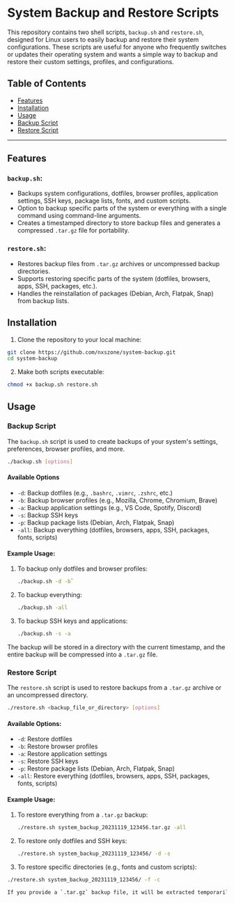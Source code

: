 # System Backup and Restore Scripts
This repository contains two shell scripts, `backup.sh` and `restore.sh`, designed for Linux users to easily backup and restore their system configurations. These scripts are useful for anyone who frequently switches or updates their operating system and wants a simple way to backup and restore their custom settings, profiles, and configurations.

## Table of Contents
- [Features](#features)
- [Installation](#installation)
- [Usage](#usage)
- [Backup Script](#backup-script)
- [Restore Script](#restore-script)
---

## Features
### `backup.sh`:
- Backups system configurations, dotfiles, browser profiles, application settings, SSH keys, package lists, fonts, and custom scripts.
- Option to backup specific parts of the system or everything with a single command using command-line arguments.
- Creates a timestamped directory to store backup files and generates a compressed `.tar.gz` file for portability.
  
### `restore.sh`:
- Restores backup files from `.tar.gz` archives or uncompressed backup directories.
- Supports restoring specific parts of the system (dotfiles, browsers, apps, SSH, packages, etc.).
- Handles the reinstallation of packages (Debian, Arch, Flatpak, Snap) from backup lists.


## Installation

1. Clone the repository to your local machine:
```bash
git clone https://github.com/nxszone/system-backup.git
cd system-backup
```

2. Make both scripts executable:
```bash
chmod +x backup.sh restore.sh
```
  
## Usage
### Backup Script
The `backup.sh` script is used to create backups of your system's settings, preferences, browser profiles, and more.

```bash
./backup.sh [options]
```
#### Available Options
-   `-d`: Backup dotfiles (e.g., `.bashrc`, `.vimrc`, `.zshrc`, etc.)
-   `-b`: Backup browser profiles (e.g., Mozilla, Chrome, Chromium, Brave)
-   `-a`: Backup application settings (e.g., VS Code, Spotify, Discord)
-   `-s`: Backup SSH keys
-   `-p`: Backup package lists (Debian, Arch, Flatpak, Snap)
-   `-all`: Backup everything (dotfiles, browsers, apps, SSH, packages, fonts, scripts)


#### Example Usage:
1.  To backup only dotfiles and browser profiles:
	```bash
	./backup.sh -d -b`
	```
3.  To backup everything:
    ```bash
    ./backup.sh -all
	 ```
4.  To backup SSH keys and applications:
    ```bash
    ./backup.sh -s -a
    ```
    
The backup will be stored in a directory with the current timestamp, and the entire backup will be compressed into a `.tar.gz` file.


### Restore Script

The `restore.sh` script is used to restore backups from a `.tar.gz` archive or an uncompressed directory.

```bash
./restore.sh <backup_file_or_directory> [options]
```
#### Available Options:
-   `-d`: Restore dotfiles
-   `-b`: Restore browser profiles
-   `-a`: Restore application settings
-   `-s`: Restore SSH keys
-   `-p`: Restore package lists (Debian, Arch, Flatpak, Snap)
-   `-all`: Restore everything (dotfiles, browsers, apps, SSH, packages, fonts, scripts)


#### Example Usage:
1.  To restore everything from a `.tar.gz` backup:
    ```bash
    ./restore.sh system_backup_20231119_123456.tar.gz -all
    ```
2.  To restore only dotfiles and SSH keys:
    ```bash
    ./restore.sh system_backup_20231119_123456/ -d -s
    ```
3.  To restore specific directories (e.g., fonts and custom scripts):
```bash
./restore.sh system_backup_20231119_123456/ -f -c

If you provide a `.tar.gz` backup file, it will be extracted temporarily before restoring the files. If you provide a directory, it will restore from that directory directly.
